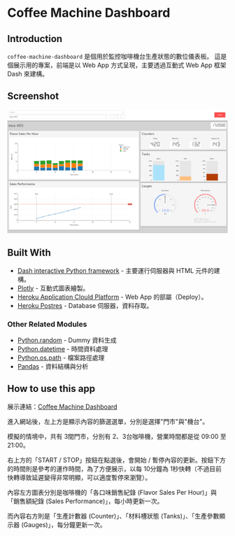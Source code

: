 # Coffee Machine Dashboard

## Introduction
`coffee-machine-dashboard` 是個用於監控咖啡機台生產狀態的數位儀表板。
這是個展示用的專案，前端是以 Web App 方式呈現，主要透過互動式 Web App 框架 Dash 來建構。

## Screenshot
![initial](img/screenshot_1.png)

## Built With
* [Dash interactive Python framework](https://dash.plotly.com/) - 主要運行伺服器與 HTML 元件的建構。
* [Plotly](https://plotly.com/python/) - 互動式圖表繪製。
* [Heroku Application Clould Platform](https://www.heroku.com/home) - Web App 的部屬（Deploy）。
* [Heroku Postres](https://devcenter.heroku.com/articles/heroku-postgresql) - Database 伺服器，資料存取。

### Other Related Modules
* [Python.random](https://docs.python.org/3/library/random.html) - Dummy 資料生成
* [Python.datetime](https://docs.python.org/3/library/datetime.html) - 時間資料處理
* [Python.os.path](https://docs.python.org/3/library/os.path.html) - 檔案路徑處理
* [Pandas](https://pandas.pydata.org) - 資料結構與分析

## How to use this app
展示連結：[Coffee Machine Dashboard](https://coffee-machine-dashboard.herokuapp.com/)

進入網站後，左上方是顯示內容的篩選選單，分別是選擇"門市"與"機台"。

模擬的情境中，共有 3間門市，分別有 2、3台咖啡機，營業時間都是從 09:00 至 21:00。

右上方的「START / STOP」按鈕在點選後，會開始 / 暫停內容的更新。按鈕下方的時間則是參考的運作時間，為了方便展示，以每 10分鐘為 1秒快轉（不過目前快轉導致延遲變得非常明顯，可以適度暫停來瀏覽）。

內容左方圖表分別是咖啡機的「各口味銷售紀錄 (Flavor Sales Per Hour)」與「銷售額紀錄 (Sales Performance)」，每小時更新一次。

而內容右方則是「生產計數器 (Counter)」、「材料槽狀態 (Tanks)」、「生產參數顯示器 (Gauges)」，每分鐘更新一次。
